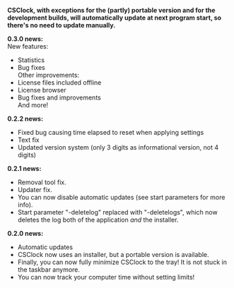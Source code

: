 **CSClock, with exceptions for the (partly) portable version and for the development builds, will automatically update at next program start, so there's no need to update manually.**  
  
**0.3.0 news:**  
New features:  
- Statistics  
- Bug fixes  
Other improvements:  
- License files included offline  
- License browser  
- Bug fixes and improvements  
And more!
  
**0.2.2 news:**
- Fixed bug causing time elapsed to reset when applying settings
- Text fix
- Updated version system (only 3 digits as informational version, not 4 digits)

**0.2.1 news:**
- Removal tool fix.
- Updater fix.
- You can now disable automatic updates (see start parameters for more info).
- Start parameter "-deletelog" replaced with "-deletelogs", which now deletes the log both of the application *and* the installer.

**0.2.0 news:**
- Automatic updates
- CSClock now uses an installer, but a portable version is available.
- Finally, you can now fully minimize CSClock to the tray! It is not stuck in the taskbar anymore.
- You can now track your computer time without setting limits!
